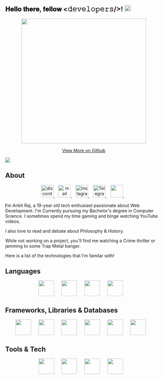 <div align="left">
<h2> 𝐇𝐞𝐥𝐥𝐨 𝐭𝐡𝐞𝐫𝐞, 𝐟𝐞𝐥𝐥𝐨𝐰 <𝚍𝚎𝚟𝚎𝚕𝚘𝚙𝚎𝚛𝚜/>! <img src="https://user-images.githubusercontent.com/42378118/110234147-e3259600-7f4e-11eb-95be-0c4047144dea.gif" width="20"  </h2>
</div>
<p align = "center">
  <img src = "https://github-readme-stats.vercel.app/api?username=Ankit-Raj27&count_private=true&theme=dark&show_icons=true" width = 400 display="inline-block"> 
  <br>
</p>

<!-- ## Featured Repos -->
<!-- [![Readme Card](https://github-readme-stats.vercel.app/api/pin/?username=nagarajpandith&repo=portfolio)](https://github.com/nagarajpandith/portfolio)
[![Readme Card](https://github-readme-stats.vercel.app/api/pin/?username=nagarajpandith&repo=nmamit-sr)](https://github.com/nagarajpandith/nmamit-sr)
[![Readme Card](https://github-readme-stats.vercel.app/api/pin/?username=nagarajpandith&repo=hackverse22)](https://github.com/nagarajpandith/hackverse22)
[![Readme Card](https://github-readme-stats.vercel.app/api/pin/?username=nagarajpandith&repo=Hostel-Site)](https://github.com/nagarajpandith/Hostel-Site) -->

<p align="center">
    <a href="https://github.com/Ankit-Raj27?tab=repositories" target="_blank">View More on Github
    </a>
</p>

![](https://komarev.com/ghpvc/?username=Ankit-Raj27&color=brightgreen)

## About
<p align="center">
    <a href="https://www.discord.com/users/Switchengeek#7933" target="_blank">
    <img src="https://www.svgrepo.com/show/349338/discord.svg" height="40px" alt="discord"/>
    </a>&nbsp;&nbsp;
    <a href="mailto:ankitrajk27@gmail.com" target="_blank">
    <img src="https://www.svgrepo.com/show/223047/gmail.svg" height="40px" alt="mail"/>
    </a>&nbsp;&nbsp;
    <a href="https://instagram.com/_ankit._.raj" target="_blank">
    <img src="https://www.svgrepo.com/show/134478/instagram.svg" height="40px" alt="Instagram"/>
    </a>&nbsp;&nbsp;
     <a href="https://t.me/switchengeek" target="_blank">
    <img src="https://www.svgrepo.com/show/65315/telegram.svg" height="40px" alt="Telegram"/>
    </a>&nbsp;&nbsp;
    <a href="https://www.linkedin.com/in/ankit-raj-kushwaha-840b931aa/" target="_blank">
    <img src="https://www.svgrepo.com/show/134579/linkedin.svg" height="40px"/>
    </a>&nbsp;&nbsp;
</p>

  <b>I</b>’m Ankit Raj, a 19-year old tech enthusiast passionate about Web Development. I'm Currently pursuing my Bachelor's degree in Computer Science. I sometimes spend my time gaming and binge watching YouTube videos. 

I also love to read and debate about Philosophy & History.

While not working on a project, you'll find me watching a Crime thriller or jamming to some Trap Metal banger.

Here is a list of the technologies that I'm familar with! 
     
## Languages
<p align="center">
<img src="https://www.svgrepo.com/show/303480/c-logo.svg" height="50px">&nbsp;&nbsp;&nbsp;&nbsp;&nbsp;
<img src="https://www.svgrepo.com/show/349402/html5.svg" height="50px">&nbsp;&nbsp;&nbsp;&nbsp;&nbsp;
<img src="https://www.svgrepo.com/show/349330/css3.svg"  height="50px">&nbsp;&nbsp;&nbsp;&nbsp;&nbsp;
<img src="https://www.svgrepo.com/show/349419/javascript.svg" height="50px">&nbsp;&nbsp;&nbsp;&nbsp;&nbsp;
</p>

## Frameworks, Libraries & Databases
<p align="center">
<img src="https://ui-lib.com/blog/wp-content/uploads/2021/12/nextjs-boilerplate-logo.png" height="50px">&nbsp;&nbsp;&nbsp;&nbsp;&nbsp;
<img src="https://www.svgrepo.com/show/355190/reactjs.svg" height="50px">&nbsp;&nbsp;&nbsp;&nbsp;&nbsp;
<img src="https://www.svgrepo.com/show/353498/bootstrap.svg" height="50px">&nbsp;&nbsp;&nbsp;&nbsp;&nbsp;
<img src="https://www.svgrepo.com/show/353657/django-icon.svg" height="50px">&nbsp;&nbsp;&nbsp;&nbsp;&nbsp;
<img src="https://www.svgrepo.com/show/331488/mongodb.svg" height="50px">&nbsp;&nbsp;&nbsp;&nbsp;&nbsp;
<img src="https://camo.githubusercontent.com/55c96f41fc5dba5af624827c4205fdb469978360e0554d081b71cab80d0b2e1d/687474703a2f2f7777772e6572696b61736c616e642e636f6d2f7374617469632f696d616765732f6d6f6e676f6f73652e706e67" height="50px">&nbsp;&nbsp;&nbsp;&nbsp;&nbsp;
</p>

## Tools & Tech
<p align="center">
<img src="https://www.svgrepo.com/show/373623/git.svg" height="50px">&nbsp;&nbsp;&nbsp;&nbsp;&nbsp;
<img src="https://www.svgrepo.com/show/312259/github.svg" height="50px">&nbsp;&nbsp;&nbsp;&nbsp;&nbsp;
<img src="https://seeklogo.com/images/C/canva-logo-B4BE25729A-seeklogo.com.png" height="50px">&nbsp;&nbsp;&nbsp;&nbsp;&nbsp;
<img src="https://www.svgrepo.com/show/303185/premiere-cc-logo.svg" height="50px">&nbsp;&nbsp;&nbsp;&nbsp;&nbsp; 
</p>





<!---
nagarajpandith/nagarajpandith is a ✨ special ✨ repository because its `README.md` (this file) appears on your GitHub profile.
You can click the Preview link to take a look at your changes.
--->
